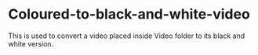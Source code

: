 # Coloured-to-black-and-white-video
This is used to convert a video placed inside Video folder to its black and white version.
